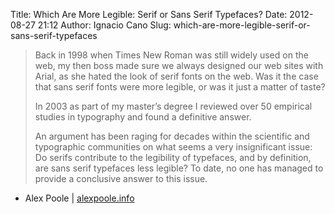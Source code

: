 Title: Which Are More Legible: Serif or Sans Serif Typefaces?
Date: 2012-08-27 21:12
Author: Ignacio Cano
Slug: which-are-more-legible-serif-or-sans-serif-typefaces

> Back in 1998 when Times New Roman was still widely used on the web, my
> then boss made sure we always designed our web sites with Arial, as
> she hated the look of serif fonts on the web. Was it the case that
> sans serif fonts were more legible, or was it just a matter of taste?
>
> In 2003 as part of my master’s degree I reviewed over 50 empirical
> studies in typography and found a definitive answer.
>
> An argument has been raging for decades within the scientific and
> typographic communities on what seems a very insignificant issue: Do
> serifs contribute to the legibility of typefaces, and by definition,
> are sans serif typefaces less legible? To date, no one has managed to
> provide a conclusive answer to this issue.

- Alex Poole | [alexpoole.info][]

  [alexpoole.info]: http://alexpoole.info/blog/which-are-more-legible-serif-or-sans-serif-typefaces/
    "Which Are More Legible: Serif or Sans Serif Typefaces?"
